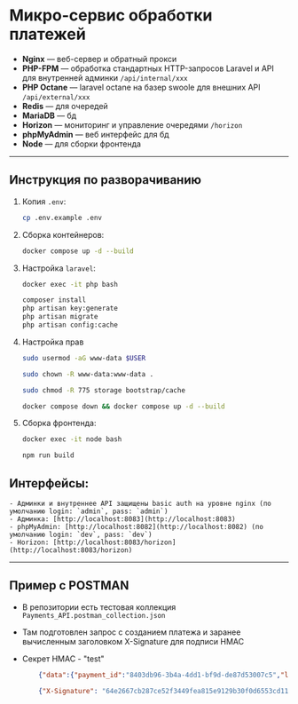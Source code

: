 # Микро-сервис обработки платежей

- **Nginx** — веб-сервер и обратный прокси
- **PHP-FPM** — обработка стандартных HTTP-запросов Laravel и API для внутренней админки `/api/internal/xxx`
- **PHP Octane** — laravel octane на базер swoole для внешних API `/api/external/xxx`
- **Redis** — для очередей
- **MariaDB** — бд
- **Horizon** — мониторинг и управление очередями `/horizon`
- **phpMyAdmin** — веб интерфейс для бд
- **Node** — для сборки фронтенда

---

## Инструкция по разворачиванию

1. Копия `.env`:

    ```bash
    cp .env.example .env
    ```
   
2. Сборка контейнеров:

    ```bash
    docker compose up -d --build
    ```

3. Настройка `laravel`:

    ```bash
    docker exec -it php bash

    composer install
    php artisan key:generate
    php artisan migrate
    php artisan config:cache
    ```

4. Настройка прав

    ```bash
    sudo usermod -aG www-data $USER
    ```

    ```bash
    sudo chown -R www-data:www-data .
    ```

    ```bash
    sudo chmod -R 775 storage bootstrap/cache
    ```
       
    ```bash
    docker compose down && docker compose up -d --build
    ```

5. Сборка фронтенда:

    ```bash
    docker exec -it node bash

    npm run build
    ```
   
## Интерфейсы:

    - Админки и внутреннее API защищены basic auth на уровне nginx (по умолчанию login: `admin`, pass: `admin`)
    - Админка: [http://localhost:8083](http://localhost:8083)
    - phpMyAdmin: [http://localhost:8082](http://localhost:8082) (по умолчанию login: `dev`, pass: `dev`)
    - Horizon: [http://localhost:8083/horizon](http://localhost:8083/horizon)

---

## Пример с POSTMAN

* В репозитории есть тестовая коллекция `Payments_API.postman_collection.json`
* Там подготовлен запрос с созданием платежа и заранее вычисленным заголовком X-Signature для подписи HMAC
* Секрет HMAC - "test"

    ```json
        {"data":{"payment_id":"8403db96-3b4a-4dd1-bf9d-de87d53007c5","login":"test","project_name":"test","details":"1234567890123","amount":10460.74,"currency":"RUB","status":"UNPAID"}}
    ```
  
    ```json
        {"X-Signature": "64e2667cb287ce52f3449fea815e9129b30f0d6553cd11d0c6341e1218129239"}
    ```
